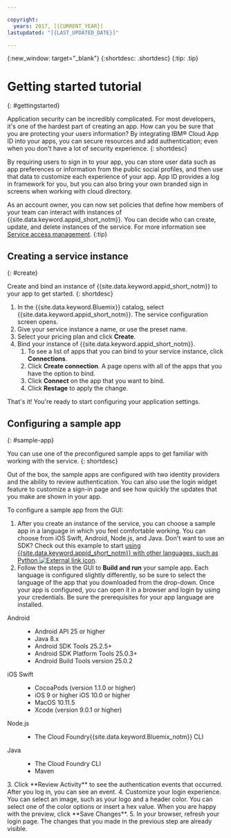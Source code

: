 ```yaml
---

copyright:
  years: 2017, [{CURRENT_YEAR}]
lastupdated: "[{LAST_UPDATED_DATE}]"

---
```


{:new_window: target="_blank"}
{:shortdesc: .shortdesc}
{:tip: .tip}

# Getting started tutorial
{: #gettingstarted}

Application security can be incredibly complicated. For most developers, it's one of the hardest part of creating an app. How can you be sure that you are protecting your users information? By integrating IBM® Cloud App ID into your apps, you can secure resources and add authentication; even when you don't have a lot of security experience.
{: shortdesc}

By requiring users to sign in to your app, you can store user data such as app preferences or information from the public social profiles, and then use that data to customize each experience of your app. App ID provides a log in framework for you, but you can also bring your own branded sign in screens when working with cloud directory.


As an account owner, you can now set policies that define how members of your team can interact with instances of {{site.data.keyword.appid_short_notm}}. You can decide who can create, update, and delete instances of the service. For more information see [Service access management](/docs/services/appid/iam.html).
{:tip}

## Creating a service instance
{: #create}

Create and bind an instance of {{site.data.keyword.appid_short_notm}} to your app to get started.
{: shortdesc}

1. In the {{site.data.keyword.Bluemix}} catalog, select {{site.data.keyword.appid_short_notm}}. The service configuration screen opens.
2. Give your service instance a name, or use the preset name.
3. Select your pricing plan and click **Create**.
4. Bind your instance of {{site.data.keyword.appid_short_notm}}.
    1. To see a list of apps that you can bind to your service instance, click **Connections**.
    2. Click **Create connection**. A page opens with all of the apps that you have the option to bind.
    3. Click **Connect** on the app that you want to bind.
    4. Click **Restage** to apply the change.

That's it! You're ready to start configuring your application settings.


## Configuring a sample app
{: #sample-app}

You can use one of the preconfigured sample apps to get familiar with working with the service.
{: shortdesc}

Out of the box, the sample apps are configured with two identity providers and the ability to review authentication. You can also use the login widget feature to customize a sign-in page and see how quickly the updates that you make are shown in your app.

To configure a sample app from the GUI:

1. After you create an instance of the service, you can choose a sample app in a language in which you feel comfortable working. You can choose from iOS Swift, Android, Node.js, and Java. Don't want to use an SDK? Check out this example to start <a href="https://github.com/mnsn/appid-python-flask-example" target="_blank">using {{site.data.keyword.appid_short_notm}} with other languages, such as Python <img src="../../icons/launch-glyph.svg" alt="External link icon"></a>.
2. Follow the steps in the GUI to **Build and run** your sample app. Each language is configured slightly differently, so be sure to select the language of the app that you downloaded from the drop-down. Once your app is configured, you can open it in a browser and login by using your credentials. Be sure the prerequisites for your app language are installed.
  <dl>
    <dt> Android </dt>
      <dd><ul><li> Android API 25 or higher </li><li> Java 8.x </li><li> Android SDK Tools 25.2.5+ </li><li> Android SDK Platform Tools 25.0.3+ </li><li> Android Build Tools version 25.0.2 </li></ul></dd>
    <dt> iOS Swift </dt>
      <dd><ul><li> CocoaPods (version 1.1.0 or higher) </li><li> <prod>iOS 9 or higher</prod><staging> iOS 10.0 or higher</staging> </li><li> MacOS 10.11.5 </li><li> Xcode (version 9.0.1 or higher) </li></ul></dd>
    <dt> Node.js </dt>
      <dd><ul><li> The <prod>Cloud Foundry</prod><staging>{{site.data.keyword.Bluemix_notm}}</staging> CLI </li></ul></dd>
    <dt> Java </dt>
      <dd><ul><li> The Cloud Foundry CLI </li><li> Maven </li></ul></dd>
  </dl>
3. Click **Review Activity** to see the authentication events that occurred. After you log in, you can see an event.
4. Customize your login experience. You can select an image, such as your logo and a header color. You can select one of the color options or insert a hex value. When you are happy with the preview, click **Save Changes**.
5. In your browser, refresh your login page. The changes that you made in the previous step are already visible.
